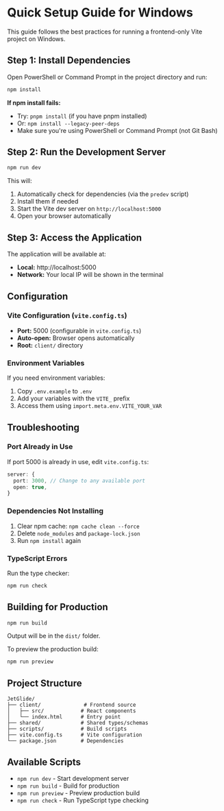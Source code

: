 # Quick Setup Guide for Windows

This guide follows the best practices for running a frontend-only Vite project on Windows.

## Step 1: Install Dependencies

Open PowerShell or Command Prompt in the project directory and run:

```powershell
npm install
```

**If npm install fails:**
- Try: `pnpm install` (if you have pnpm installed)
- Or: `npm install --legacy-peer-deps`
- Make sure you're using PowerShell or Command Prompt (not Git Bash)

## Step 2: Run the Development Server

```powershell
npm run dev
```

This will:
1. Automatically check for dependencies (via the `predev` script)
2. Install them if needed
3. Start the Vite dev server on `http://localhost:5000`
4. Open your browser automatically

## Step 3: Access the Application

The application will be available at:
- **Local:** http://localhost:5000
- **Network:** Your local IP will be shown in the terminal

## Configuration

### Vite Configuration (`vite.config.ts`)
- **Port:** 5000 (configurable in `vite.config.ts`)
- **Auto-open:** Browser opens automatically
- **Root:** `client/` directory

### Environment Variables
If you need environment variables:
1. Copy `.env.example` to `.env`
2. Add your variables with the `VITE_` prefix
3. Access them using `import.meta.env.VITE_YOUR_VAR`

## Troubleshooting

### Port Already in Use
If port 5000 is already in use, edit `vite.config.ts`:
```typescript
server: {
  port: 3000, // Change to any available port
  open: true,
}
```

### Dependencies Not Installing
1. Clear npm cache: `npm cache clean --force`
2. Delete `node_modules` and `package-lock.json`
3. Run `npm install` again

### TypeScript Errors
Run the type checker:
```powershell
npm run check
```

## Building for Production

```powershell
npm run build
```

Output will be in the `dist/` folder.

To preview the production build:
```powershell
npm run preview
```

## Project Structure

```
JetGlide/
├── client/              # Frontend source
│   ├── src/            # React components
│   └── index.html      # Entry point
├── shared/             # Shared types/schemas
├── scripts/            # Build scripts
├── vite.config.ts      # Vite configuration
└── package.json        # Dependencies
```

## Available Scripts

- `npm run dev` - Start development server
- `npm run build` - Build for production
- `npm run preview` - Preview production build
- `npm run check` - Run TypeScript type checking
